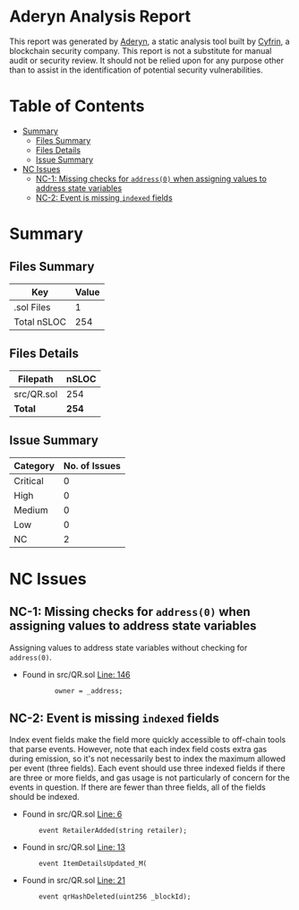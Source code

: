 # Aderyn Analysis Report

This report was generated by [Aderyn](https://github.com/Cyfrin/aderyn), a static analysis tool built by [Cyfrin](https://cyfrin.io), a blockchain security company. This report is not a substitute for manual audit or security review. It should not be relied upon for any purpose other than to assist in the identification of potential security vulnerabilities.
# Table of Contents

- [Summary](#summary)
  - [Files Summary](#files-summary)
  - [Files Details](#files-details)
  - [Issue Summary](#issue-summary)
- [NC Issues](#nc-issues)
  - [NC-1: Missing checks for `address(0)` when assigning values to address state variables](#nc-1-missing-checks-for-address0-when-assigning-values-to-address-state-variables)
  - [NC-2: Event is missing `indexed` fields](#nc-2-event-is-missing-indexed-fields)


# Summary

## Files Summary

| Key | Value |
| --- | --- |
| .sol Files | 1 |
| Total nSLOC | 254 |


## Files Details

| Filepath | nSLOC |
| --- | --- |
| src/QR.sol | 254 |
| **Total** | **254** |


## Issue Summary

| Category | No. of Issues |
| --- | --- |
| Critical | 0 |
| High | 0 |
| Medium | 0 |
| Low | 0 |
| NC | 2 |


# NC Issues

## NC-1: Missing checks for `address(0)` when assigning values to address state variables

Assigning values to address state variables without checking for `address(0)`.

- Found in src/QR.sol [Line: 146](src/QR.sol#L146)

	```solidity
	        owner = _address;
	```



## NC-2: Event is missing `indexed` fields

Index event fields make the field more quickly accessible to off-chain tools that parse events. However, note that each index field costs extra gas during emission, so it's not necessarily best to index the maximum allowed per event (three fields). Each event should use three indexed fields if there are three or more fields, and gas usage is not particularly of concern for the events in question. If there are fewer than three fields, all of the fields should be indexed.

- Found in src/QR.sol [Line: 6](src/QR.sol#L6)

	```solidity
	    event RetailerAdded(string retailer);
	```

- Found in src/QR.sol [Line: 13](src/QR.sol#L13)

	```solidity
	    event ItemDetailsUpdated_M(
	```

- Found in src/QR.sol [Line: 21](src/QR.sol#L21)

	```solidity
	    event qrHashDeleted(uint256 _blockId);
	```




